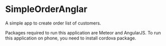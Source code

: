 # SimpleOrderAnglar
A simple app to create order list of customers.

Packages required to run this application are Meteor and AngularJS. To run this application on phone, you need to install cordova package.
